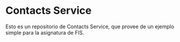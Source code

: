 # Contacts Service

Esto es un repositorio de Contacts Service, que provee de un ejemplo simple para la asignatura de FIS.